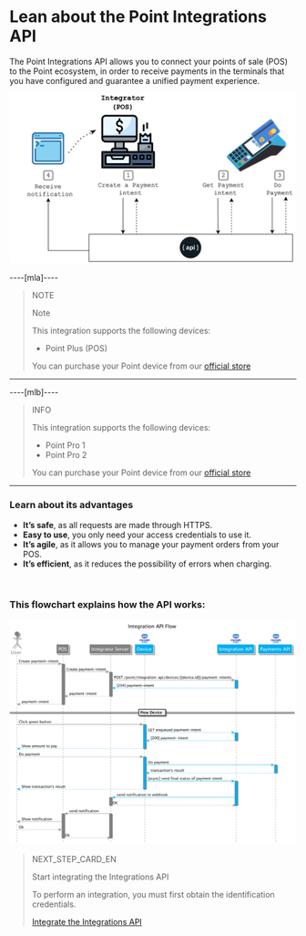 # Lean about the Point Integrations API

The Point Integrations API allows you to connect your points of sale (POS) to the Point ecosystem, in order to receive payments in the terminals that you have configured and guarantee a unified payment experience.

![Diagram 1](/images/point-api/1-diagram-en.png)

----[mla]----
> NOTE
>
> Note
>
> This integration supports the following devices:
>
> - Point Plus (POS)
>
> You can purchase your Point device from our [official store](https://www.mercadopago.com.ar/point)

------------

----[mlb]----
> INFO
>
> This integration supports the following devices:
>
> - Point Pro 1
> - Point Pro 2
>
> You can purchase your Point device from our [official store](https://www.mercadopago.com.br/point)

------------

### Learn about its advantages

* **It’s safe**, as all requests are made through HTTPS.
* **Easy to use**, you only need your access credentials to use it.
* **It’s agile**, as it allows you to manage your payment orders from your POS.
* **It’s efficient**, as it reduces the possibility of errors when charging.


<br />

### This flowchart explains how the API works:

![Mercado Pago Point Flow](/images/point-api/2-flow-diagram-en.png)



> NEXT_STEP_CARD_EN
>
> Start integrating the Integrations API
>
> To perform an integration, you must first obtain the identification credentials.
>
> [Integrate the Integrations API](https://www.mercadopago[FAKER][URL][DOMAIN]/developers/en/guides/in-person-payments/integration-api/integration)
